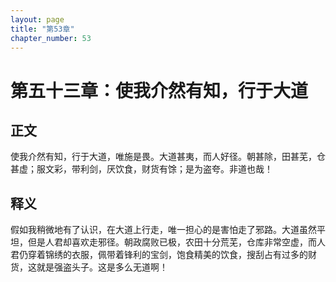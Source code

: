 ```yaml
---
layout: page
title: "第53章"
chapter_number: 53
---
```


# 第五十三章：使我介然有知，行于大道

## 正文
使我介然有知，行于大道，唯施是畏。大道甚夷，而人好径。朝甚除，田甚芜，仓甚虚；服文彩，带利剑，厌饮食，财货有馀；是为盗夸。非道也哉！

## 释义
假如我稍微地有了认识，在大道上行走，唯一担心的是害怕走了邪路。大道虽然平坦，但是人君却喜欢走邪径。朝政腐败已极，农田十分荒芜，仓库非常空虚，而人君仍穿着锦绣的衣服，佩带着锋利的宝剑，饱食精美的饮食，搜刮占有过多的财货，这就是强盗头子。这是多么无道啊！